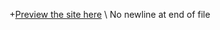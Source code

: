 +[Preview the site here](https://sachin-patware.github.io/Store-Paper-Scissors/)
\ No newline at end of file
